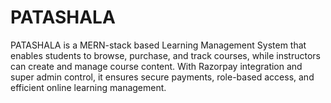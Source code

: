 # PATASHALA
PATASHALA is a MERN-stack based Learning Management System that enables students to browse, purchase, and track courses, while instructors can create and manage course content. With Razorpay integration and super admin control, it ensures secure payments, role-based access, and efficient online learning management.  

